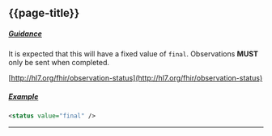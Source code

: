 ## {{page-title}}

<h5><ins>Guidance</ins></h5>

It is expected that this will have a fixed value of `final`. Observations **MUST** only be sent when completed.



<i class="fa fa-link"></i> [http://hl7.org/fhir/observation-status](http://hl7.org/fhir/observation-status)

<h5><ins>Example</ins></h5>

```xml
<status value="final" />
```

---
